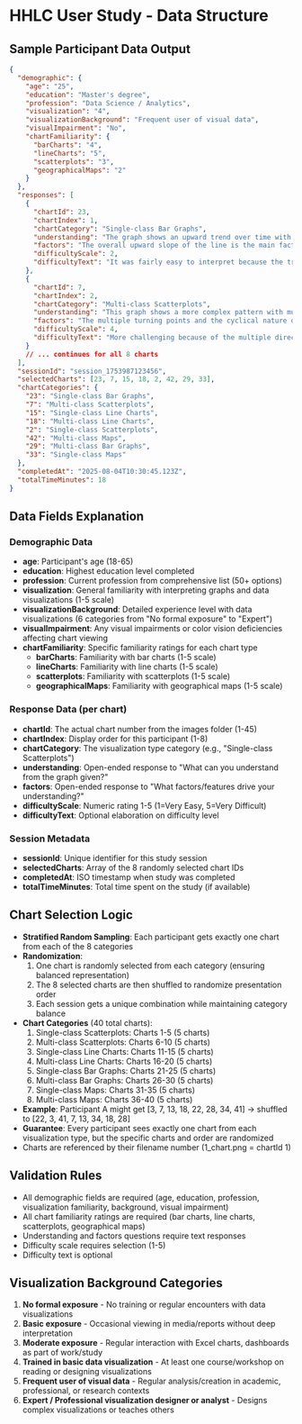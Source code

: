 # HHLC User Study - Data Structure

## Sample Participant Data Output

```json
{
  "demographic": {
    "age": "25",
    "education": "Master's degree",
    "profession": "Data Science / Analytics",
    "visualization": "4",
    "visualizationBackground": "Frequent user of visual data",
    "visualImpairment": "No",
    "chartFamiliarity": {
      "barCharts": "4",
      "lineCharts": "5",
      "scatterplots": "3",
      "geographicalMaps": "2"
    }
  },
  "responses": [
    {
      "chartId": 23,
      "chartIndex": 1,
      "chartCategory": "Single-class Bar Graphs",
      "understanding": "The graph shows an upward trend over time with some fluctuations. It appears to represent growth in some metric, possibly sales or population, with periods of steady increase and occasional dips.",
      "factors": "The overall upward slope of the line is the main factor driving my understanding. Also, the y-axis scale and the time progression on the x-axis help me see the trend. The color and thickness of the line make it easy to follow.",
      "difficultyScale": 2,
      "difficultyText": "It was fairly easy to interpret because the trend is clear and the axes are well labeled."
    },
    {
      "chartId": 7,
      "chartIndex": 2,
      "chartCategory": "Multi-class Scatterplots",
      "understanding": "This graph shows a more complex pattern with multiple peaks and valleys. It seems to represent cyclical data with periods of growth followed by decline.",
      "factors": "The multiple turning points and the cyclical nature of the data. The grid lines help me track the values, and the overall pattern suggests seasonal or periodic behavior.",
      "difficultyScale": 4,
      "difficultyText": "More challenging because of the multiple direction changes and trying to understand the underlying pattern."
    }
    // ... continues for all 8 charts
  ],
  "sessionId": "session_1753987123456",
  "selectedCharts": [23, 7, 15, 18, 2, 42, 29, 33],
  "chartCategories": {
    "23": "Single-class Bar Graphs",
    "7": "Multi-class Scatterplots", 
    "15": "Single-class Line Charts",
    "18": "Multi-class Line Charts",
    "2": "Single-class Scatterplots",
    "42": "Multi-class Maps",
    "29": "Multi-class Bar Graphs",
    "33": "Single-class Maps"
  },
  "completedAt": "2025-08-04T10:30:45.123Z",
  "totalTimeMinutes": 18
}
```

## Data Fields Explanation

### Demographic Data
- **age**: Participant's age (18-65)
- **education**: Highest education level completed
- **profession**: Current profession from comprehensive list (50+ options)
- **visualization**: General familiarity with interpreting graphs and data visualizations (1-5 scale)
- **visualizationBackground**: Detailed experience level with data visualizations (6 categories from "No formal exposure" to "Expert")
- **visualImpairment**: Any visual impairments or color vision deficiencies affecting chart viewing
- **chartFamiliarity**: Specific familiarity ratings for each chart type
  - **barCharts**: Familiarity with bar charts (1-5 scale)
  - **lineCharts**: Familiarity with line charts (1-5 scale)
  - **scatterplots**: Familiarity with scatterplots (1-5 scale)
  - **geographicalMaps**: Familiarity with geographical maps (1-5 scale)

### Response Data (per chart)
- **chartId**: The actual chart number from the images folder (1-45)
- **chartIndex**: Display order for this participant (1-8)
- **chartCategory**: The visualization type category (e.g., "Single-class Scatterplots")
- **understanding**: Open-ended response to "What can you understand from the graph given?"
- **factors**: Open-ended response to "What factors/features drive your understanding?"
- **difficultyScale**: Numeric rating 1-5 (1=Very Easy, 5=Very Difficult)
- **difficultyText**: Optional elaboration on difficulty level

### Session Metadata
- **sessionId**: Unique identifier for this study session
- **selectedCharts**: Array of the 8 randomly selected chart IDs
- **completedAt**: ISO timestamp when study was completed
- **totalTimeMinutes**: Total time spent on the study (if available)

## Chart Selection Logic
- **Stratified Random Sampling**: Each participant gets exactly one chart from each of the 8 categories
- **Randomization**: 
  1. One chart is randomly selected from each category (ensuring balanced representation)
  2. The 8 selected charts are then shuffled to randomize presentation order
  3. Each session gets a unique combination while maintaining category balance
- **Chart Categories** (40 total charts):
  1. Single-class Scatterplots: Charts 1-5 (5 charts)
  2. Multi-class Scatterplots: Charts 6-10 (5 charts)
  3. Single-class Line Charts: Charts 11-15 (5 charts)
  4. Multi-class Line Charts: Charts 16-20 (5 charts)
  5. Single-class Bar Graphs: Charts 21-25 (5 charts)
  6. Multi-class Bar Graphs: Charts 26-30 (5 charts)
  7. Single-class Maps: Charts 31-35 (5 charts)
  8. Multi-class Maps: Charts 36-40 (5 charts)
- **Example**: Participant A might get [3, 7, 13, 18, 22, 28, 34, 41] → shuffled to [22, 3, 41, 7, 13, 34, 18, 28]
- **Guarantee**: Every participant sees exactly one chart from each visualization type, but the specific charts and order are randomized
- Charts are referenced by their filename number (1_chart.png = chartId 1)

## Validation Rules
- All demographic fields are required (age, education, profession, visualization familiarity, background, visual impairment)
- All chart familiarity ratings are required (bar charts, line charts, scatterplots, geographical maps)
- Understanding and factors questions require text responses
- Difficulty scale requires selection (1-5)
- Difficulty text is optional

## Visualization Background Categories
1. **No formal exposure** - No training or regular encounters with data visualizations
2. **Basic exposure** - Occasional viewing in media/reports without deep interpretation
3. **Moderate exposure** - Regular interaction with Excel charts, dashboards as part of work/study
4. **Trained in basic data visualization** - At least one course/workshop on reading or designing visualizations
5. **Frequent user of visual data** - Regular analysis/creation in academic, professional, or research contexts
6. **Expert / Professional visualization designer or analyst** - Designs complex visualizations or teaches others
